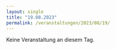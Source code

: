 ```yaml
---
layout: single
title: "19.08.2023"
permalink: /veranstaltungen/2023/08/19/
---
```


Keine Veranstaltung an diesem Tag.
